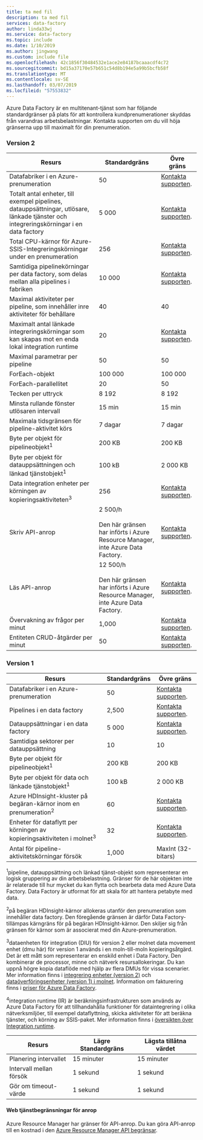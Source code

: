 ```yaml
---
title: ta med fil
description: ta med fil
services: data-factory
author: linda33wj
ms.service: data-factory
ms.topic: include
ms.date: 1/10/2019
ms.author: jingwang
ms.custom: include file
ms.openlocfilehash: 42c1856f30484532e1ace2e84187bcaaacdf4c72
ms.sourcegitcommit: bd15a37170e57b651c54d8b194e5a99b5bcfb58f
ms.translationtype: MT
ms.contentlocale: sv-SE
ms.lasthandoff: 03/07/2019
ms.locfileid: "57553832"
---
```

Azure Data Factory är en multitenant-tjänst som har följande standardgränser på plats för att kontrollera kundprenumerationer skyddas från varandras arbetsbelastningar. Kontakta supporten om du vill höja gränserna upp till maximalt för din prenumeration.

### <a name="version-2"></a>Version 2

| Resurs | Standardgräns | Övre gräns |
| -------- | ------------- | ------------- |
| Datafabriker i en Azure-prenumeration | 50 | [Kontakta supporten](https://azure.microsoft.com/blog/2014/06/04/azure-limits-quotas-increase-requests/). |
| Totalt antal enheter, till exempel pipelines, datauppsättningar, utlösare, länkade tjänster och integreringskörningar i en data factory | 5 000 | [Kontakta supporten](https://azure.microsoft.com/blog/2014/06/04/azure-limits-quotas-increase-requests/). |
| Total CPU-kärnor för Azure-SSIS-Integreringskörningar under en prenumeration | 256 | [Kontakta supporten](https://azure.microsoft.com/blog/2014/06/04/azure-limits-quotas-increase-requests/). |
| Samtidiga pipelinekörningar per data factory, som delas mellan alla pipelines i fabriken | 10 000  | [Kontakta supporten](https://azure.microsoft.com/blog/2014/06/04/azure-limits-quotas-increase-requests/). |
| Maximal aktiviteter per pipeline, som innehåller inre aktiviteter för behållare | 40 | 40 |
| Maximalt antal länkade integreringskörningar som kan skapas mot en enda lokal integration runtime | 20 | [Kontakta supporten](https://azure.microsoft.com/blog/2014/06/04/azure-limits-quotas-increase-requests/). |
| Maximal parametrar per pipeline | 50 | 50 |
| ForEach-objekt | 100 000 | 100 000 |
| ForEach-parallellitet | 20 | 50 |
| Tecken per uttryck | 8 192 | 8 192 |
| Minsta rullande fönster utlösaren intervall | 15 min | 15 min |
| Maximala tidsgränsen för pipeline-aktivitet körs | 7 dagar | 7 dagar |
| Byte per objekt för pipelineobjekt<sup>1</sup> | 200 KB | 200 KB |
| Byte per objekt för datauppsättningen och länkad tjänstobjekt<sup>1</sup> | 100 kB | 2 000 KB |
| Data integration enheter per körningen av kopieringsaktiviteten<sup>3</sup> | 256 | [Kontakta supporten](https://azure.microsoft.com/blog/2014/06/04/azure-limits-quotas-increase-requests/). |
| Skriv API-anrop | 2 500/h<br/><br/> Den här gränsen har införts i Azure Resource Manager, inte Azure Data Factory. | [Kontakta supporten](https://azure.microsoft.com/blog/2014/06/04/azure-limits-quotas-increase-requests/). |
| Läs API-anrop | 12 500/h<br/><br/> Den här gränsen har införts i Azure Resource Manager, inte Azure Data Factory. | [Kontakta supporten](https://azure.microsoft.com/blog/2014/06/04/azure-limits-quotas-increase-requests/). |
| Övervakning av frågor per minut | 1,000 | [Kontakta supporten](https://azure.microsoft.com/blog/2014/06/04/azure-limits-quotas-increase-requests/). |
| Entiteten CRUD-åtgärder per minut | 50 | [Kontakta supporten](https://azure.microsoft.com/blog/2014/06/04/azure-limits-quotas-increase-requests/). |


### <a name="version-1"></a>Version 1

| **Resurs** | **Standardgräns** | **Övre gräns** |
| --- | --- | --- |
| Datafabriker i en Azure-prenumeration |50 |[Kontakta supporten](https://azure.microsoft.com/blog/2014/06/04/azure-limits-quotas-increase-requests/). |
| Pipelines i en data factory |2,500 |[Kontakta supporten](https://azure.microsoft.com/blog/2014/06/04/azure-limits-quotas-increase-requests/). |
| Datauppsättningar i en data factory |5 000 |[Kontakta supporten](https://azure.microsoft.com/blog/2014/06/04/azure-limits-quotas-increase-requests/). |
| Samtidiga sektorer per datauppsättning |10 |10 |
| Byte per objekt för pipelineobjekt<sup>1</sup> |200 KB |200 KB |
| Byte per objekt för data och länkade tjänstobjekt<sup>1</sup> |100 kB |2 000 KB |
| Azure HDInsight-kluster på begäran-kärnor inom en prenumeration<sup>2</sup> |60 |[Kontakta supporten](https://azure.microsoft.com/blog/2014/06/04/azure-limits-quotas-increase-requests/). |
| Enheter för dataflytt per körningen av kopieringsaktiviteten i molnet<sup>3</sup> |32 |[Kontakta supporten](https://azure.microsoft.com/blog/2014/06/04/azure-limits-quotas-increase-requests/). |
| Antal för pipeline-aktivitetskörningar försök |1,000 |MaxInt (32-bitars) |

<sup>1</sup>pipeline, datauppsättning och länkad tjänst-objekt som representerar en logisk gruppering av din arbetsbelastning. Gränser för de här objekten inte är relaterade till hur mycket du kan flytta och bearbeta data med Azure Data Factory. Data Factory är utformat för att skala för att hantera petabyte med data.

<sup>2</sup>på begäran HDInsight-kärnor allokeras utanför den prenumeration som innehåller data factory. Den föregående gränsen är därför Data Factory-tillämpas kärngräns för på begäran HDInsight-kärnor. Den skiljer sig från gränsen för kärnor som är associerat med din Azure-prenumeration.

<sup>3</sup>dataenheten för integration (DIU) för version 2 eller molnet data movement enhet (dmu här) för version 1 används i en moln-till-moln kopieringsåtgärd. Det är ett mått som representerar en enskild enhet i Data Factory. Den kombinerar de processor, minne och nätverk resursallokeringar. Du kan uppnå högre kopia dataflöde med hjälp av flera DMUs för vissa scenarier. Mer information finns i [integrering enheter (version 2)](../articles/data-factory/copy-activity-performance.md#data-integration-units) och [dataöverföringsenheter (version 1) i molnet](../articles/data-factory/v1/data-factory-copy-activity-performance.md#cloud-data-movement-units). Information om fakturering finns i [priser för Azure Data Factory](https://azure.microsoft.com/pricing/details/data-factory/).

<sup>4</sup>integration runtime (IR) är beräkningsinfrastrukturen som används av Azure Data Factory för att tillhandahålla funktioner för dataintegrering i olika nätverksmiljöer, till exempel dataflyttning, skicka aktiviteter för att beräkna tjänster, och körning av SSIS-paket. Mer information finns i [översikten över Integration runtime](../articles/data-factory/concepts-integration-runtime.md).

| **Resurs** | **Lägre Standardgräns** | **Lägsta tillåtna värdet** |
| --- | --- | --- |
| Planering intervallet |15 minuter |15 minuter |
| Intervall mellan försök |1 sekund |1 sekund |
| Gör om timeout-värde |1 sekund |1 sekund |

#### <a name="web-service-call-limits"></a>Web tjänstbegränsningar för anrop
Azure Resource Manager har gränser för API-anrop. Du kan göra API-anrop till en kostnad i den [Azure Resource Manager API begränsar](../articles/azure-subscription-service-limits.md#resource-group-limits).
